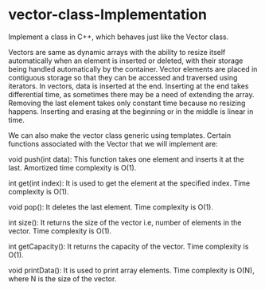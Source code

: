 # vector-class-Implementation
Implement a class in C++, which behaves just like the Vector class.

Vectors are same as dynamic arrays with the ability to resize itself automatically
when an element is inserted or deleted, with their storage being handled automatically 
by the container. Vector elements are placed in contiguous storage so that they can be 
accessed and traversed using iterators. In vectors, data is inserted at the end. 
Inserting at the end takes differential time, as sometimes there may be a need of 
extending the array. Removing the last element takes only constant time because no
resizing happens. 
Inserting and erasing at the beginning or in the middle is linear in time.

We can also make the vector class generic using templates.
Certain functions associated with the Vector that we will implement are: 

void push(int data): This function takes one element and inserts it at the last. Amortized time complexity is O(1).  

int get(int index): It is used to get the element at the specified index. Time complexity is O(1). 

void pop(): It deletes the last element. Time complexity is O(1). 

int size(): It returns the size of the vector i.e, number of elements in the vector. Time complexity is O(1). 

int getCapacity(): It returns the capacity of the vector. Time complexity is O(1). 

void printData(): It is used to print array elements. Time complexity is O(N), where N is the size of the vector. 
